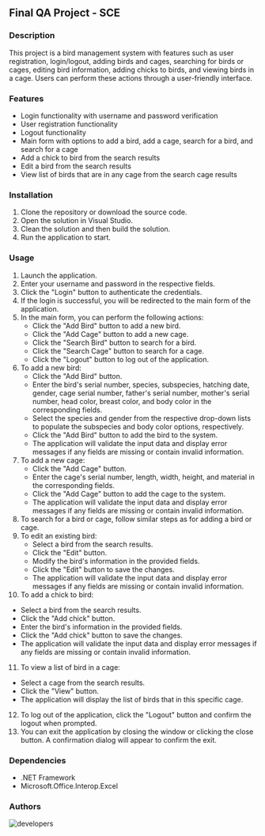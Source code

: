## Final QA Project - SCE

### Description
This project is a bird management system with features such as user registration, login/logout, adding birds and cages, searching for birds or cages, editing bird information, adding chicks to birds, and viewing birds in a cage. Users can perform these actions through a user-friendly interface.



### Features
- Login functionality with username and password verification
- User registration functionality
- Logout functionality
- Main form with options to add a bird, add a cage, search for a bird, and search for a cage
- Add a chick to bird from the search results
- Edit a bird from the search results
- View list of birds that are in any cage from the search cage results

### Installation
1. Clone the repository or download the source code.
2. Open the solution in Visual Studio.
3. Clean the solution and then build the solution.
4. Run the application to start.

### Usage
1. Launch the application.
2. Enter your username and password in the respective fields.
3. Click the "Login" button to authenticate the credentials.
4. If the login is successful, you will be redirected to the main form of the application.
5. In the main form, you can perform the following actions:
   - Click the "Add Bird" button to add a new bird.
   - Click the "Add Cage" button to add a new cage.
   - Click the "Search Bird" button to search for a bird.
   - Click the "Search Cage" button to search for a cage.
   - Click the "Logout" button to log out of the application.
6. To add a new bird:
   - Click the "Add Bird" button.
   - Enter the bird's serial number, species, subspecies, hatching date, gender, cage serial number, father's serial number, mother's serial number, head color, breast color, and body color in the corresponding fields.
   - Select the species and gender from the respective drop-down lists to populate the subspecies and body color options, respectively.
   - Click the "Add Bird" button to add the bird to the system.
   - The application will validate the input data and display error messages if any fields are missing or contain invalid information.
7. To add a new cage:
   - Click the "Add Cage" button.
   - Enter the cage's serial number, length, width, height, and material in the corresponding fields.
   - Click the "Add Cage" button to add the cage to the system.
   - The application will validate the input data and display error messages if any fields are missing or contain invalid information.
8. To search for a bird or cage, follow similar steps as for adding a bird or cage.
9. To edit an existing bird:
   - Select a bird from the search results.
   - Click the "Edit" button.
   - Modify the bird's information in the provided fields.
   - Click the "Edit" button to save the changes.
   - The application will validate the input data and display error messages if any fields are missing or contain invalid information.
10. To add a chick to bird:
   - Select a bird from the search results.
   - Click the "Add chick" button.
   - Enter the bird's information in the provided fields.
   - Click the "Add chick" button to save the changes.
   - The application will validate the input data and display error messages if any fields are missing or contain invalid information.
11. To view a list of bird in a cage:
   - Select a cage from the search results.
   - Click the "View" button.
   - The application will display the list of birds that in this specific cage.
12. To log out of the application, click the "Logout" button and confirm the logout when prompted.
13. You can exit the application by closing the window or clicking the close button. A confirmation dialog will appear to confirm the exit.

### Dependencies
- .NET Framework
- Microsoft.Office.Interop.Excel

### Authors
![developers](https://img.shields.io/badge/Developed%20By%3A-Furman%20Vlad,%20Shukrum%20Gai,%20Berko%20Tal,%20Hazan%20Ori-red)

